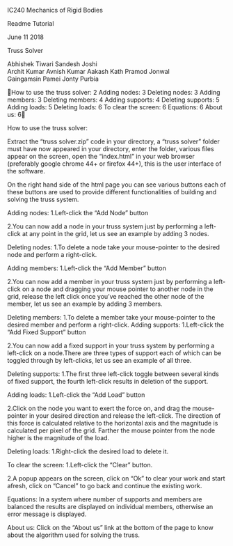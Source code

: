 IC240 Mechanics of Rigid Bodies

Readme Tutorial

June 11 2018

Truss Solver
   
Abhishek Tiwari                        Sandesh Joshi    
Archit Kumar                            Avnish Kumar
Aakash Kath                            Pramod Jonwal    
Gaingamsin Pamei                        Jonty Purbia

















How to use the truss solver:    2
Adding nodes:    3
Deleting nodes:    3
Adding members:    3
Deleting members:    4
Adding supports:    4
Deleting supports:    5
Adding loads:    5
Deleting loads:    6
To clear the screen:    6
Equations:    6
About us:    6






How to use the truss solver:

Extract the “truss solver.zip” code in your directory, a “truss solver” folder must have now appeared in your directory, enter the folder, various files appear on the screen, open the “index.html” in your web browser (preferably google chrome 44+ or firefox 44+), this is the user interface of the software.

On the right hand side of the html page you can see various buttons each of these buttons are used to provide different functionalities of building and solving the truss system.

Adding nodes:
1.Left-click the “Add Node” button

2.You can now add a node in your truss system just by performing a left-click at any point in the grid, let us see an example by adding 3 nodes.


Deleting nodes:
1.To delete a node take your mouse-pointer to the desired node and perform a right-click.

Adding members:
1.Left-click the “Add Member” button

2.You can now add a member in your truss system just by performing a left-click on a node and dragging your mouse pointer to another node in the grid, release the left click once you’ve reached the other node of the member, let us see an example by adding 3 members.


Deleting members:
1.To delete a member take your mouse-pointer to the desired member and perform a right-click.
Adding supports:
1.Left-click the “Add Fixed Support” button

2.You can now add a fixed support in your truss system by performing a left-click on a node.There are three types of support each of which can be toggled through by left-clicks, let us see an example of all three.



Deleting supports:
1.The first three left-click toggle between several kinds of fixed support, the fourth left-click results in deletion of the support.

Adding loads:
1.Left-click the “Add Load” button

2.Click on the node you want to exert the force on, and drag the mouse-pointer in your desired direction and release the left-click. The direction of this force is calculated relative to the horizontal axis and the magnitude is calculated per pixel of the grid. Farther the mouse pointer from the node higher is the magnitude of the load.

Deleting loads:
1.Right-click the desired load to delete it.

To clear the screen:
1.Left-click the “Clear” button.

2.A popup appears on the screen, click on “Ok” to clear your work and start afresh, click on “Cancel” to go back and continue the existing work.

Equations:
In a system where number of supports and members are balanced the results are displayed on individual members, otherwise an error message is displayed.

About us:
Click on the “About us” link at the bottom of the page to know about the algorithm used for solving the truss.
